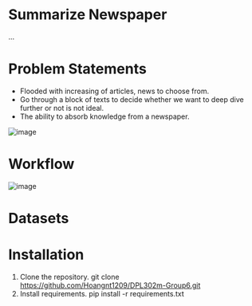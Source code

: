 # Summarize Newspaper

...

# Problem Statements
- Flooded with increasing of articles, news to choose from.
- Go through a block of texts to decide whether we want to deep dive further or not  is not ideal.
- The ability to absorb knowledge from a newspaper.

![image](https://github.com/Hoangnt1209/DPL302m-Group6/assets/90507871/82de26e0-fe8a-49ed-82d4-e4e1fd3034ed)

# Workflow

![image](https://github.com/Hoangnt1209/DPL302m-Group6/assets/90507871/4075b786-89a2-4840-8270-af1aa8c4fafe)

# Datasets

# Installation
1. Clone the repository.
git clone https://github.com/Hoangnt1209/DPL302m-Group6.git
2. Install requirements.
pip install -r requirements.txt
